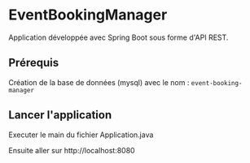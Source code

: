 # EventBookingManager

Application développée avec Spring Boot sous forme d'API REST.

## Prérequis

Création de la base de données (mysql) avec le nom : `event-booking-manager`

## Lancer l'application

Executer le main du fichier Application.java

Ensuite aller sur http://localhost:8080
